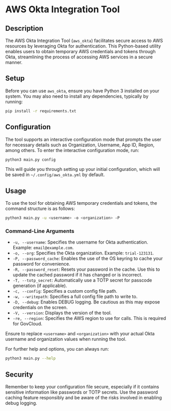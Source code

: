 
# AWS Okta Integration Tool

## Description

The AWS Okta Integration Tool (`aws_okta`) facilitates secure access to AWS resources by leveraging Okta for authentication. This Python-based utility enables users to obtain temporary AWS credentials and tokens through Okta, streamlining the process of accessing AWS services in a secure manner.

## Setup

Before you can use `aws_okta`, ensure you have Python 3 installed on your system. You may also need to install any dependencies, typically by running:

```sh
pip install -r requirements.txt
```

## Configuration

The tool supports an interactive configuration mode that prompts the user for necessary details such as Organization, Username, App ID, Region, among others. To enter the interactive configuration mode, run:

```sh
python3 main.py config
```

This will guide you through setting up your initial configuration, which will be saved in `~/.config/aws_okta.yml` by default.

## Usage

To use the tool for obtaining AWS temporary credentials and tokens, the command structure is as follows:

```sh
python3 main.py -u <username> -o <organization> -P
```

### Command-Line Arguments

- `-u, --username`: Specifies the username for Okta authentication. Example: `email@example.com`.
- `-o, --org`: Specifies the Okta organization. Example: `trial-123131`.
- `-P, --password_cache`: Enables the use of the OS keyring to cache your password for convenience.
- `-R, --password_reset`: Resets your password in the cache. Use this to update the cached password if it has changed or is incorrect.
- `-T, --totp_secret`: Automatically use a TOTP secret for passcode generation (if applicable).
- `-c, --config`: Specifies a custom config file path.
- `-w, --writepath`: Specifies a full config file path to write to.
- `-D, --debug`: Enables DEBUG logging. Be cautious as this may expose credentials on the screen.
- `-V, --version`: Displays the version of the tool.
- `-re, --region`: Specifies the AWS region to use for calls. This is required for GovCloud.

Ensure to replace `<username>` and `<organization>` with your actual Okta username and organization values when running the tool.

For further help and options, you can always run:

```sh
python3 main.py --help
```

## Security

Remember to keep your configuration file secure, especially if it contains sensitive information like passwords or TOTP secrets. Use the password caching feature responsibly and be aware of the risks involved in enabling debug logging.
